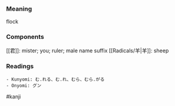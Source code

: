 ### Meaning

flock

### Components

[[君]]: mister; you; ruler; male name suffix [[Radicals/羊|羊]]: sheep

### Readings

```
- Kunyomi: む.れる、む.れ、むら、むら.がる
- Onyomi: グン
```

#kanji